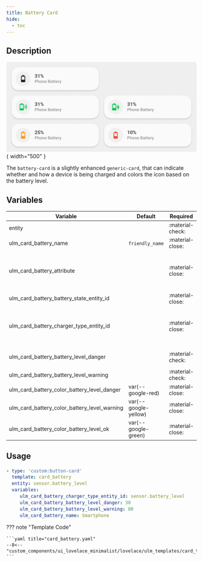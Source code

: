 ```yaml
---
title: Battery Card
hide:
  - toc
---
```

<!-- markdownlint-disable MD046 -->

## Description

![example-image](../../assets/img/ulm_cards/card_battery.png){ width="500" }

The `battery-card` is a slightly enhanced `generic-card`, that can indicate whether and how a device is being charged and colors the icon based on the battery level.

## Variables

| Variable | Default | Required         | Notes             |
|----------|---------|------------------|-------------------|
| entity     |         | :material-check: | This is your battery entity                  |
| ulm_card_battery_name     | `friendly_name` | :material-close: | Customize name       |
| ulm_card_battery_attribute |         | :material-close: | If your entity provides the battery percent in an attribute (= not as an own sensor), fill in the attribute's name here. E.g. if you have `sensor.livingroom_thermometer` and the attribute for your battery power is `sensor.livingroom_thermometer.attributes.battery_percent`, you fill in battery_percent here. |
| ulm_card_battery_battery_state_entity_id |         | :material-close: | Entity that holds the battery state (charging/discharging). If provided, the Icon will display the current status. |
| ulm_card_battery_charger_type_entity_id |         | :material-close: | Entity that holds the charger type (ac/wireless/none). This Entity replaces the need for the `ulm_card_battery_battery_state_entity_id` entity. If provided, the Icon will display the current charger type. This is only useful if you charge your devices Wireless and with cable. |
| ulm_card_battery_battery_level_danger |         | :material-check: | Changes the color of the Icon, if the battery level falls below the provided value. Must be higher than `ulm_card_battery_battery_level_warning` |
| ulm_card_battery_battery_level_warning |         | :material-check: | Changes the color of the Icon, if the battery level falls below the provided value. |
| ulm_card_battery_color_battery_level_danger | var(--google-red) | :material-close: | Color of icon if battery level is within the 'danger' zone. |
| ulm_card_battery_color_battery_level_warning | var(--google-yellow) | :material-close: | Color of icon if battery level is within the 'warning' zone. |
| ulm_card_battery_color_battery_level_ok | var(--google-green) | :material-close: | Color of icon if battery level is not within the 'danger' or 'warning' zone. |

## Usage

```yaml
- type: 'custom:button-card'
  template: card_battery
  entity: sensor.battery_level
  variables:
     ulm_card_battery_charger_type_entity_id: sensor.battery_level
     ulm_card_battery_battery_level_danger: 30
     ulm_card_battery_battery_level_warning: 80
     ulm_card_battery_name: Smartphone
```

??? note "Template Code"

    ```yaml title="card_battery.yaml"
    --8<-- "custom_components/ui_lovelace_minimalist/lovelace/ulm_templates/card_templates/cards/card_battery.yaml"
    ```
